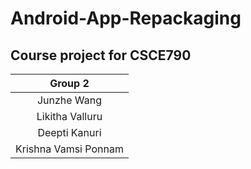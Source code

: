 Android-App-Repackaging
=====================================
## Course project for CSCE790

|__Group 2__|
|:-----:|
|Junzhe Wang|
|Likitha Valluru|
|Deepti Kanuri|
|Krishna Vamsi Ponnam|



